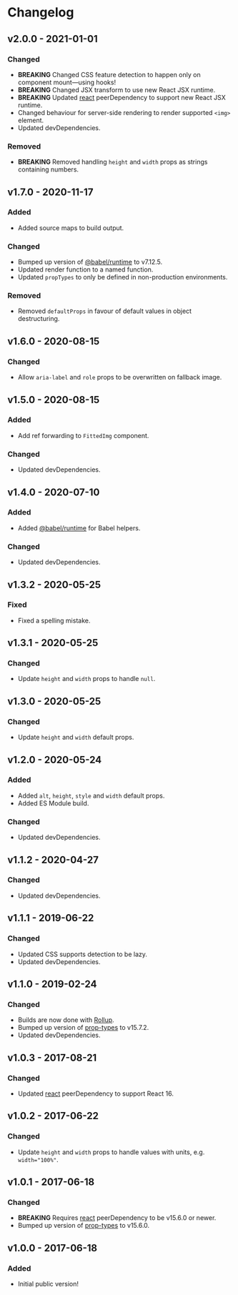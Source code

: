 # Changelog

## v2.0.0 - 2021-01-01

### Changed

- **BREAKING** Changed CSS feature detection to happen only on component mount—using hooks!
- **BREAKING** Changed JSX transform to use new React JSX runtime.
- **BREAKING** Updated [react](https://www.npmjs.com/package/react) peerDependency to support new React JSX runtime.
- Changed behaviour for server-side rendering to render supported `<img>` element.
- Updated devDependencies.

### Removed

- **BREAKING** Removed handling `height` and `width` props as strings containing numbers.

## v1.7.0 - 2020-11-17

### Added

- Added source maps to build output.

### Changed

- Bumped up version of [@babel/runtime](https://www.npmjs.com/package/@babel/runtime) to v7.12.5.
- Updated render function to a named function.
- Updated `propTypes` to only be defined in non-production environments.

### Removed

- Removed `defaultProps` in favour of default values in object destructuring.

## v1.6.0 - 2020-08-15

### Changed

- Allow `aria-label` and `role` props to be overwritten on fallback image.

## v1.5.0 - 2020-08-15

### Added

- Add ref forwarding to `FittedImg` component.

### Changed

- Updated devDependencies.

## v1.4.0 - 2020-07-10

### Added

- Added [@babel/runtime](https://www.npmjs.com/package/@babel/runtime) for Babel helpers.

### Changed

- Updated devDependencies.

## v1.3.2 - 2020-05-25

### Fixed

- Fixed a spelling mistake.

## v1.3.1 - 2020-05-25

### Changed

- Update `height` and `width` props to handle `null`.

## v1.3.0 - 2020-05-25

### Changed

- Update `height` and `width` default props.

## v1.2.0 - 2020-05-24

### Added

- Added `alt`, `height`, `style` and `width` default props.
- Added ES Module build.

### Changed

- Updated devDependencies.

## v1.1.2 - 2020-04-27

### Changed

- Updated devDependencies.

## v1.1.1 - 2019-06-22

### Changed

- Updated CSS supports detection to be lazy.
- Updated devDependencies.

## v1.1.0 - 2019-02-24

### Changed

- Builds are now done with [Rollup](http://rollupjs.org).
- Bumped up version of [prop-types](https://www.npmjs.com/package/prop-types) to v15.7.2.
- Updated devDependencies.

## v1.0.3 - 2017-08-21

### Changed

- Updated [react](https://www.npmjs.com/package/react) peerDependency to support React 16.

## v1.0.2 - 2017-06-22

### Changed

- Update `height` and `width` props to handle values with units, e.g. `width="100%"`.

## v1.0.1 - 2017-06-18

### Changed

- **BREAKING** Requires [react](https://www.npmjs.com/package/react) peerDependency to be v15.6.0 or newer.
- Bumped up version of [prop-types](https://www.npmjs.com/package/prop-types) to v15.6.0.

## v1.0.0 - 2017-06-18

### Added

- Initial public version!
